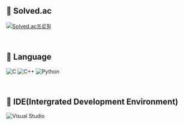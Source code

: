 
## 📌 Solved.ac 
[![Solved.ac프로필](http://mazassumnida.wtf/api/generate_badge?boj=jungws0530)](https://solved.ac/jungws0530)

<br/>

## 📌 Language
![C](https://img.shields.io/badge/C-A8B9CC.svg?&style=for-the-badge&logo=C&logoColor=white)
![C++](https://img.shields.io/badge/C%2b%2b-00599C.svg?&style=for-the-badge&logo=C%2b%2b&logoColor=white)
![Python](https://img.shields.io/badge/Python-3776AB.svg?&style=for-the-badge&logo=Python&logoColor=white)

<br/>

## 📌 IDE(Intergrated Development Environment)
![Visual Studio](https://img.shields.io/badge/Visual%20Studio-5C2D91.svg?&style=for-the-badge&logo=Visual%20Studio&logoColor=white)
